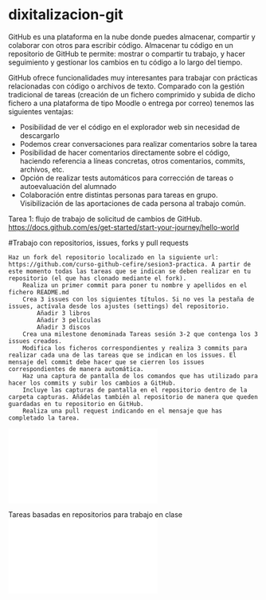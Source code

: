 # dixitalizacion-git

GitHub es una plataforma en la nube donde puedes almacenar, compartir y colaborar con otros para escribir código. Almacenar tu código en un repositorio de GitHub te permite: mostrar o compartir tu trabajo, y hacer seguimiento y gestionar los cambios en tu código a lo largo del tiempo.

GitHub ofrece funcionalidades muy interesantes para trabajar con prácticas relacionadas con código o archivos de texto. Comparado con la gestión tradicional de tareas (creación de un fichero comprimido y subida de dicho fichero a una plataforma de tipo Moodle o entrega por correo) tenemos las siguientes ventajas:

- Posibilidad de ver el código en el explorador web sin necesidad de descargarlo
- Podemos crear conversaciones para realizar comentarios sobre la tarea
- Posibilidad de hacer comentarios directamente sobre el código, haciendo referencia a líneas concretas, otros comentarios, commits, archivos, etc.
- Opción de realizar tests automáticos para corrección de tareas o autoevaluación del alumnado
- Colaboración entre distintas personas para tareas en grupo. Visibilización de las aportaciones de cada persona al trabajo común.


Tarea 1: flujo de trabajo de solicitud de cambios de GitHub. https://docs.github.com/es/get-started/start-your-journey/hello-world


#Trabajo con repositorios, issues, forks y pull requests

    Haz un fork del repositorio localizado en la siguiente url: https://github.com/curso-github-cefire/sesion3-practica. A partir de este momento todas las tareas que se indican se deben realizar en tu repositorio (el que has clonado mediante el fork).
        Realiza un primer commit para poner tu nombre y apellidos en el fichero README.md
        Crea 3 issues con los siguientes títulos. Si no ves la pestaña de issues, actívala desde los ajustes (settings) del repositorio.
            Añadir 3 libros
            Añadir 3 películas
            Añadir 3 discos
        Crea una milestone denominada Tareas sesión 3-2 que contenga los 3 issues creados.
        Modifica los ficheros correspondientes y realiza 3 commits para realizar cada una de las tareas que se indican en los issues. El mensaje del commit debe hacer que se cierren los issues correspondientes de manera automática.
        Haz una captura de pantalla de los comandos que has utilizado para hacer los commits y subir los cambios a GitHub.
        Incluye las capturas de pantalla en el repositorio dentro de la carpeta capturas. Añádelas también al repositorio de manera que queden guardadas en tu repositorio en GitHub.
        Realiza una pull request indicando en el mensaje que has completado la tarea.






![Tarea Website](Website.md)

Tareas basadas en repositorios para trabajo en clase 
![Utilidades dos repo para traballar nas aulas](Traballo_aulas_repos.md)   

